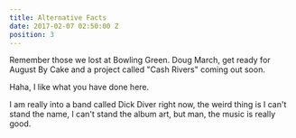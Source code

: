 ```yaml
---
title: Alternative Facts
date: 2017-02-07 02:50:00 Z
position: 3
---
```


Remember those we lost at Bowling Green. 
Doug March, get ready for August By Cake and a project called "Cash Rivers" coming out soon. 

Haha, I like what you have done here.

I am really into a band called Dick Diver right now, the weird thing is I can't stand the name, I can't stand the album art, but man, the music is really good.